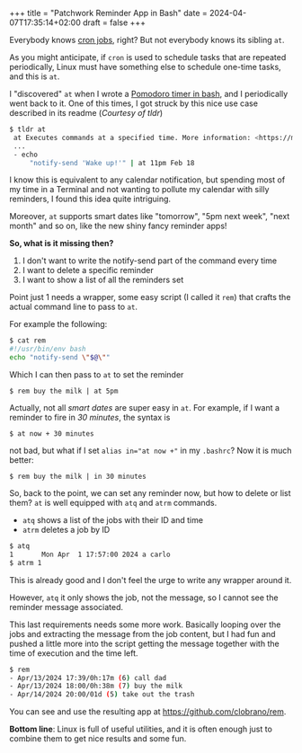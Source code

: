 +++
title = "Patchwork Reminder App in Bash"
date = 2024-04-07T17:35:14+02:00
draft = false
+++

Everybody knows [cron jobs](https://www.redhat.com/sysadmin/linux-cron-command), right? But not everybody knows its sibling `at`.

As you might anticipate, if `cron` is used to schedule tasks that are repeated periodically, Linux must have something else to schedule one-time tasks, and this is `at`.


I "discovered" `at` when I wrote a [Pomodoro timer in bash](https://github.com/clobrano/Redtimer), and I periodically went back to it. One of this times, I got struck by this nice use case described in its readme (*Courtesy of tldr*)

```bash
$ tldr at
 at Executes commands at a specified time. More information: <https://man.archlinux.org/man/at.1>.
 ...
 - echo
     "notify-send 'Wake up!'" | at 11pm Feb 18
```

I know this is equivalent to any calendar notification, but spending most of my time in a Terminal and not wanting to pollute my calendar with silly reminders, I found this idea quite intriguing.

Moreover, `at` supports smart dates like "tomorrow", "5pm next week", "next month" and so on, like the new shiny fancy reminder apps!

**So, what is it missing then?**

1.  I don't want to write the notify-send part of the command every time
2.  I want to delete a specific reminder
3.  I want to show a list of all the reminders set

Point just 1 needs a wrapper, some easy script (I called it `rem`) that crafts the actual command line to pass to `at`.

For example the following:
```bash
$ cat rem
#!/usr/bin/env bash
echo "notify-send \"$@\""
```

Which I can then pass to `at` to set the reminder

```
$ rem buy the milk | at 5pm
```

Actually, not all *smart dates* are super easy in `at`. For example, if I want a reminder to fire in *30 minutes*, the syntax is

```
$ at now + 30 minutes
```

not bad, but what if I set `alias in="at now +"` in my `.bashrc`? Now it is much better:
```
$ rem buy the milk | in 30 minutes
```

So, back to the point, we can set any reminder now, but how to delete or list them? `at` is well equipped with `atq` and `atrm` commands.

- `atq` shows a list of the jobs with their ID and time
- `atrm` deletes a job by ID

```bash
$ atq
1       Mon Apr  1 17:57:00 2024 a carlo
$ atrm 1
```

This is already good and I don't feel the urge to write any wrapper around it.

However, `atq` it only shows the job, not the message, so I cannot see the reminder message associated.

This last requirements needs some more work. Basically looping over the jobs and extracting the message from the job content, but I had fun and pushed a little more into the script getting the message together with the time of execution and the time left.

```bash
$ rem
- Apr/13/2024 17:39/0h:17m (6) call dad
- Apr/13/2024 18:00/0h:38m (7) buy the milk
- Apr/14/2024 20:00/01d (5) take out the trash
```

You can see and use the resulting app at https://github.com/clobrano/rem.


**Bottom line**: Linux is full of useful utilities, and it is often enough just to combine them to get nice results and some fun.
